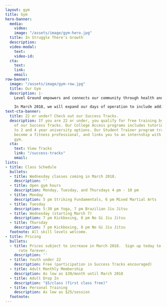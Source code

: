 ```yaml
---
layout: gym
title: Gym
hero-banner:
  media:
    video: 
    image: "/assets/image/gym-hero.jpg"
  title: In Struggle There's Growth
  description: 
  video-modal:
    text: 
    video-id: 
  cta:
    text: 
    link: 
    email: 
row-banner:
  image: "/assets/image/gym-row.jpg"
  title: Our Gym
  description: |-
    Level Ground empowers and connects our community through health and fitness. Our 6,500 square foot facility includes a dedicated mat space and weight area.  In addition to our classes, we provide Personal Training and Private Lessons in Martial Arts, Self-Defense, and Yoga.

    In March 2018, we will expand our days of operation to include additional martial arts, yoga, and calisthenics classes.
text-cta-banner:
  title: 22 or under? Check out our Success Tracks.
  description: If you are 22 or under, you qualify for free training by joining one
    of our Success Tracks. Our College Access programs includes tutoring and connection
    to 2 and 4 year university options. Our Student Trainer program trains you to
    become a fitness professional, and links you to an internship with a Boston-based
    gym.
  cta:
    text: View Tracks
    link: "/success-tracks"
    email: 
lists:
- title: Class Schedule
  bullets:
  - title: Wednesday classes coming in March 2018.
    description: ''
  - title: Open gym hours
    description: Monday, Tuesday, and Thursdays 4 pm - 10 pm
  - title: Monday
    description: 5 pm Striking Fundamentals, 6 pm Mixed Martial Arts
  - title: Tuesday
    description: 5:30 pm Yoga, 7 pm Brazilian Jiu Jitsu
  - title: Wednesday (starting March 7)
    description: 7 pm Kickboxing, 8 pm No Gi Jiu Jitsu
  - title: Thursday
    description: 7 pm Kickboxing, 8 pm No Gi Jiu Jitsu
  footnote: All skill levels welcome.
- title: Pricing
  bullets:
  - title: Prices subject to increase in March 2018.  Sign up today to lock in your
      rate forever.
    description: ''
  - title: Youth under 22
    description: Free (participation in Success Tracks encouraged)
  - title: Adult Monthly Membership
    description: As low as $30/month until March 2018
  - title: Adult Drop In
    description: "$5/class (first class free)"
  - title: Personal Training
    description: As low as $25/session
  footnote: 
---
```

